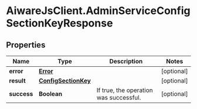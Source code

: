 # AiwareJsClient.AdminServiceConfigSectionKeyResponse

## Properties

Name | Type | Description | Notes
------------ | ------------- | ------------- | -------------
**error** | [**Error**](Error.md) |  | [optional] 
**result** | [**ConfigSectionKey**](ConfigSectionKey.md) |  | [optional] 
**success** | **Boolean** | If true, the operation was successful. | [optional] 


